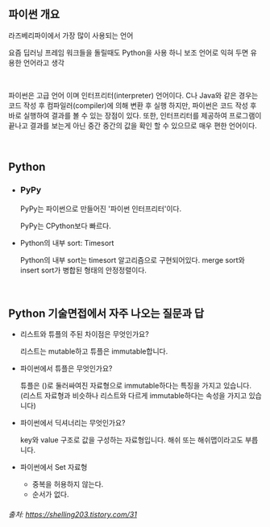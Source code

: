 ## 파이썬 개요

라즈베리파이에서 가장 많이 사용되는 언어

요즘 딥러닝 프레임 워크들을 돌릴때도 Python을 사용 하니 보조 언어로 익혀 두면 유용한 언어라고 생각 

​     

파이썬은 고급 언어 이며 인터프리터(interpreter) 언어이다. C나 Java와 같은 경우는 코드 작성 후 컴파일러(compiler)에 의해 변환 후 실행 하지만, 파이썬은 코드 작성 후 바로 실행하여 결과를 볼 수 있는 장점이 있다. 또한, 인터프리터를 제공하여 프로그램이 끝나고 결과를 보는게 아닌 중간 중간의 값을 확인 할 수 있으므로 매우 편한 언어이다.

​    

## Python

* ### PyPy

  PyPy는 파이썬으로 만들어진 '파이썬 인터프리터'이다.

  PyPy는 CPython보다 빠르다.

* Python의 내부 sort: Timesort

  Python의 내부 sort는 timesort 알고리즘으로 구현되어있다. merge sort와 insert sort가 병합된 형태의 안정정렬이다.

​    


## Python 기술면접에서 자주 나오는 질문과 답

- 리스트와 튜플의 주된 차이점은 무엇인가요?

  리스트는 mutable하고 튜플은 immutable합니다.

- 파이썬에서 튜플은 무엇인가요?

  튜플은 ()로 둘러싸여진 자료형으로 immutable하다는 특징을 가지고 있습니다. (리스트 자료형과 비슷하나 리스트와 다르게 immutable하다는 속성을 가지고 있습니다)

- 파이썬에서 딕셔너리는 무엇인가요?

  key와 value 구조로 값을 구성하는 자료형입니다. 해쉬 또는 해쉬맵이라고도 부릅니다.

- 파이썬에서 Set 자료형

  - 중복을 허용하지 않는다.
  - 순서가 없다.

###### 출처: https://shelling203.tistory.com/31

